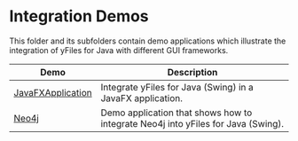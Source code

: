 
# Integration Demos
  

 This folder and its subfolders contain demo applications which illustrate the integration of yFiles for Java with different GUI frameworks.   

| Demo | Description |
|------|-------------|
|[JavaFXApplication](../../src-fx/integration/javafx/)| Integrate yFiles for Java (Swing) in a JavaFX application. |
|[Neo4j](../../src-neo4j/integration/neo4j/)| Demo application that shows how to integrate Neo4j into yFiles for Java (Swing). |
